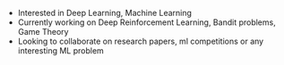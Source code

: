 - Interested in Deep Learning, Machine Learning
- Currently working on Deep Reinforcement Learning, Bandit problems, Game Theory 
- Looking to collaborate on research papers, ml competitions or any interesting ML problem

<!---
gauravdhama/gauravdhama is a ✨ special ✨ repository because its `README.md` (this file) appears on your GitHub profile.
You can click the Preview link to take a look at your changes.
--->
